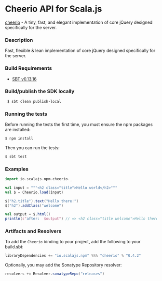 Cheerio API for Scala.js
================================
[cheerio](https://www.npmjs.com/package/cheerio) - A tiny, fast, and elegant implementation of core jQuery designed specifically for the server.

### Description

Fast, flexible & lean implementation of core jQuery designed specifically for the server.

### Build Requirements

* [SBT v0.13.16](http://www.scala-sbt.org/download.html)

### Build/publish the SDK locally

```bash
 $ sbt clean publish-local
```

### Running the tests

Before running the tests the first time, you must ensure the npm packages are installed:

```bash
$ npm install
```

Then you can run the tests:

```bash
$ sbt test
```

### Examples

```scala
import io.scalajs.npm.cheerio._

val input = """<h2 class="title">Hello world</h2>"""
val $ = Cheerio.load(input)

$("h2.title").text("Hello there!")
$("h2").addClass("welcome")

val output = $.html()
println(s"after:  $output") // => <h2 class="title welcome">Hello there!</h2>
```

### Artifacts and Resolvers

To add the `Cheerio` binding to your project, add the following to your build.sbt:  

```sbt
libraryDependencies += "io.scalajs.npm" %%% "cheerio" % "0.4.2"
```

Optionally, you may add the Sonatype Repository resolver:

```sbt   
resolvers += Resolver.sonatypeRepo("releases") 
```